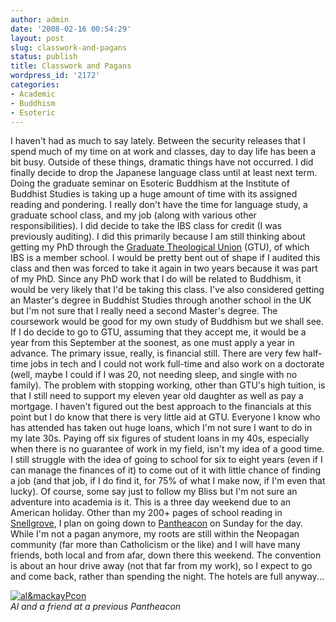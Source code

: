 ```yaml
---
author: admin
date: '2008-02-16 00:54:29'
layout: post
slug: classwork-and-pagans
status: publish
title: Classwork and Pagans
wordpress_id: '2172'
categories:
- Academic
- Buddhism
- Esoteric
---
```


I haven't had as much to say lately. Between the security releases that
I spend much of my time on at work and classes, day to day life has been
a bit busy. Outside of these things, dramatic things have not occurred.
I did finally decide to drop the Japanese language class until at least
next term. Doing the graduate seminar on Esoteric Buddhism at the
Institute of Buddhist Studies is taking up a huge amount of time with
its assigned reading and pondering. I really don't have the time for
language study, a graduate school class, and my job (along with various
other responsibilities). I did decide to take the IBS class for credit
(I was previously auditing). I did this primarily because I am still
thinking about getting my PhD through the [Graduate Theological
Union](http://www.gtu.edu) (GTU), of which IBS is a member school. I
would be pretty bent out of shape if I audited this class and then was
forced to take it again in two years because it was part of my PhD.
Since any PhD work that I do will be related to Buddhism, it would be
very likely that I'd be taking this class. I've also considered getting
an Master's degree in Buddhist Studies through another school in the UK
but I'm not sure that I really need a second Master's degree. The
coursework would be good for my own study of Buddhism but we shall see.
If I do decide to go to GTU, assuming that they accept me, it would be a
year from this September at the soonest, as one must apply a year in
advance. The primary issue, really, is financial still. There are very
few half-time jobs in tech and I could not work full-time and also work
on a doctorate (well, maybe I could if I was 20, not needing sleep, and
single with no family). The problem with stopping working, other than
GTU's high tuition, is that I still need to support my eleven year old
daughter as well as pay a mortgage. I haven't figured out the best
approach to the financials at this point but I do know that there is
very little aid at GTU. Everyone I know who has attended has taken out
huge loans, which I'm not sure I want to do in my late 30s. Paying off
six figures of student loans in my 40s, especially when there is no
guarantee of work in my field, isn't my idea of a good time. I still
struggle with the idea of going to school for six to eight years (even
if I can manage the finances of it) to come out of it with little chance
of finding a job (and that job, if I do find it, for 75% of what I make
now, if I'm even that lucky). Of course, some say just to follow my
Bliss but I'm not sure an adventure into academia is it. This is a three
day weekend due to an American holiday. Other than my 200+ pages of
school reading in
[Snellgrove](http://www.amazon.com/Indo-Tibetan-Buddhism-Buddhists-Tibetan-Successors/dp/1570629730),
I plan on going down to
[Pantheacon](http://www.pantheacon.com/08/index.php) on Sunday for the
day. While I'm not a pagan anymore, my roots are still within the
Neopagan community (far more than Catholicism or the like) and I will
have many friends, both local and from afar, down there this weekend.
The convention is about an hour drive away (not that far from my work),
so I expect to go and come back, rather than spending the night. The
hotels are full anyway...

[![al&mackayPcon](http://farm1.static.flickr.com/38/98843269_1bc3cc00dc.jpg)](http://www.flickr.com/photos/albill/98843269/ "al&mackayPcon by albill, on Flickr")\
*Al and a friend at a previous Pantheacon*

